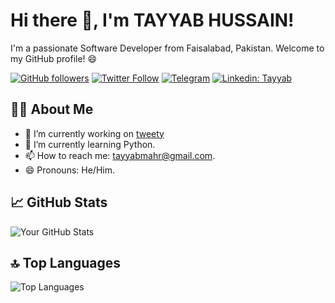<!-- Introduction -->
# Hi there 👋, I'm TAYYAB HUSSAIN!

I'm a passionate Software Developer from Faisalabad, Pakistan. Welcome to my GitHub profile! 😄

<!-- Badges -->
[![GitHub followers](https://img.shields.io/badge/GitHub-100000?style=for-the-badge&logo=github&logoColor=white)](https://github.com/mahrtayyab)
[![Twitter Follow](https://img.shields.io/badge/Twitter-1DA1F2?style=for-the-badge&logo=twitter&logoColor=white)](https://twitter.com/kharltayyab)
[![Telegram](https://img.shields.io/badge/Telegram-229ED9?style=for-the-badge&logo=telegram&logoColor=white)](https://t.me/kharltayyab)
[![Linkedin: Tayyab](https://img.shields.io/badge/LinkedIn-0077B5?style=for-the-badge&logo=linkedin&logoColor=white)](https://www.linkedin.com/in/tayyab-hussain-23a438180/)

<!-- About Me -->
## 🧑‍💻 About Me

- 🔭 I’m currently working on [tweety](https://github.com/mahrtayyab/tweety)
- 🌱 I’m currently learning Python.
- 📫 How to reach me: [tayyabmahr@gmail.com](mailto:tayyabmahr@gmail.com).
- 😄 Pronouns: He/Him.


<!-- GitHub Stats -->
## 📈 GitHub Stats

![Your GitHub Stats](https://github-readme-stats.vercel.app/api?username=mahrtayyab&show_icons=true&count_private=true&theme=github_dark_dimmed&rank_icon=github&include_all_commits=true&card_width=500&hide_border=true)

<!-- Top Languages -->
## 🔝 Top Languages

![Top Languages](https://github-readme-stats.vercel.app/api/top-langs/?username=mahrtayyab&layout=compact&theme=radical&card_width=500&hide_border=true)

